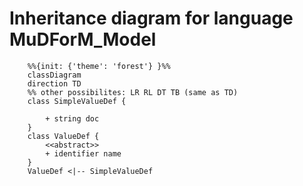 # Inheritance diagram for language MuDForM_Model
```mermaid
    %%{init: {'theme': 'forest'} }%%
    classDiagram
    direction TD
    %% other possibilites: LR RL DT TB (same as TD)
    class SimpleValueDef {
        
        + string doc
    }
    class ValueDef {
        <<abstract>>
        + identifier name
    }
    ValueDef <|-- SimpleValueDef

```
